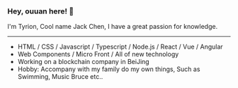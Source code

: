 ### Hey, ouuan here! 👋
I'm Tyrion, Cool name Jack Chen, I have a great passion for knowledge.
***
- HTML / CSS / Javascript / Typescript / Node.js / React / Vue / Angular
- Web Components / Micro Front / All of new technology
- Working on a blockchain company in BeiJing
- Hobby: Accompany with my family do my own things, Such as Swimming, Music Bruce etc..
